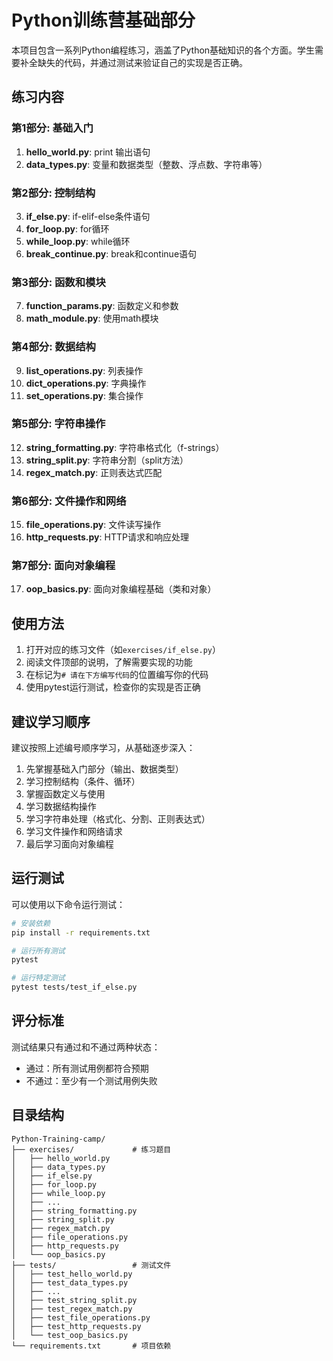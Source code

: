 # Python训练营基础部分


本项目包含一系列Python编程练习，涵盖了Python基础知识的各个方面。学生需要补全缺失的代码，并通过测试来验证自己的实现是否正确。

## 练习内容

### 第1部分: 基础入门
1. **hello_world.py**: print 输出语句
2. **data_types.py**: 变量和数据类型（整数、浮点数、字符串等）

### 第2部分: 控制结构
3. **if_else.py**: if-elif-else条件语句
4. **for_loop.py**: for循环
5. **while_loop.py**: while循环
6. **break_continue.py**: break和continue语句

### 第3部分: 函数和模块
7. **function_params.py**: 函数定义和参数
8. **math_module.py**: 使用math模块

### 第4部分: 数据结构
9. **list_operations.py**: 列表操作
10. **dict_operations.py**: 字典操作 
11. **set_operations.py**: 集合操作

### 第5部分: 字符串操作
12. **string_formatting.py**: 字符串格式化（f-strings）
13. **string_split.py**: 字符串分割（split方法）
14. **regex_match.py**: 正则表达式匹配

### 第6部分: 文件操作和网络
15. **file_operations.py**: 文件读写操作
16. **http_requests.py**: HTTP请求和响应处理

### 第7部分: 面向对象编程
17. **oop_basics.py**: 面向对象编程基础（类和对象）

## 使用方法

1. 打开对应的练习文件（如`exercises/if_else.py`）
2. 阅读文件顶部的说明，了解需要实现的功能
3. 在标记为`# 请在下方编写代码`的位置编写你的代码
4. 使用pytest运行测试，检查你的实现是否正确

## 建议学习顺序

建议按照上述编号顺序学习，从基础逐步深入：
1. 先掌握基础入门部分（输出、数据类型）
2. 学习控制结构（条件、循环）
3. 掌握函数定义与使用
4. 学习数据结构操作
5. 学习字符串处理（格式化、分割、正则表达式）
6. 学习文件操作和网络请求
7. 最后学习面向对象编程

## 运行测试

可以使用以下命令运行测试：

```bash
# 安装依赖
pip install -r requirements.txt

# 运行所有测试
pytest

# 运行特定测试
pytest tests/test_if_else.py
```


## 评分标准

测试结果只有通过和不通过两种状态：
- 通过：所有测试用例都符合预期
- 不通过：至少有一个测试用例失败

## 目录结构

```
Python-Training-camp/
├── exercises/             # 练习题目
│   ├── hello_world.py
│   ├── data_types.py
│   ├── if_else.py
│   ├── for_loop.py
│   ├── while_loop.py
│   ├── ...
│   ├── string_formatting.py
│   ├── string_split.py
│   ├── regex_match.py
│   ├── file_operations.py
│   ├── http_requests.py
│   └── oop_basics.py
├── tests/                 # 测试文件
│   ├── test_hello_world.py
│   ├── test_data_types.py
│   ├── ...
│   ├── test_string_split.py
│   ├── test_regex_match.py
│   ├── test_file_operations.py
│   ├── test_http_requests.py
│   └── test_oop_basics.py
└── requirements.txt       # 项目依赖
``` 
